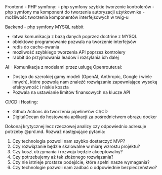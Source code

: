 <tech-stack>
Frontend - PHP symfony:
- php symfony szybkie tworzenie kontrolerów
- php symfony ma komponent do tworzenia autoryzacji użytkownika
- możliwość tworzenia komponentów interfejsowych w twig-u

Backend - php symfony MYSQL rabbit
- łatwa komunikacja z bazą danych poprzez doctrine z MYSQL
- obiektowe programowanie pozwala na tworzenie interfejsów
- redis do cache-owania
- mozliwość szybkiego tworzenia API poprzez kontrolery
- rabbit do przyjmowania leadow i rozsylania ich dalej

AI - Komunikacja z modelami przez usługę Openrouter.ai:
- Dostęp do szerokiej gamy modeli (OpenAI, Anthropic, Google i wiele innych), które pozwolą nam znaleźć rozwiązanie zapewniające wysoką efektywność i niskie koszta
- Pozwala na ustawianie limitów finansowych na klucze API

CI/CD i Hosting:
- Github Actions do tworzenia pipeline’ów CI/CD
- DigitalOcean do hostowania aplikacji za pośrednictwem obrazu docker
</tech-stack>

Dokonaj krytycznej lecz rzeczowej analizy czy <tech-stack> odpowiednio adresuje potrzeby @prd.md. Rozważ następujące pytania:
1. Czy technologia pozwoli nam szybko dostarczyć MVP?
2. Czy rozwiązanie będzie skalowalne w miarę wzrostu projektu?
3. Czy koszt utrzymania i rozwoju będzie akceptowalny?
4. Czy potrzebujemy aż tak złożonego rozwiązania?
5. Czy nie istnieje prostsze podejście, które spełni nasze wymagania?
6. Czy technologie pozwoli nam zadbać o odpowiednie bezpieczeństwo?